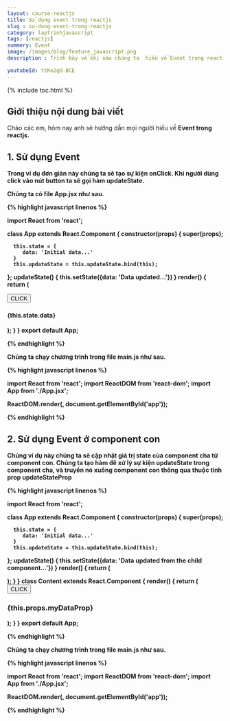 ```yaml
---
layout: course-reactjs
title: Sử dụng event trong reactjs 
slug : su-dung-event-trong-reactjs
category: laptrinhjavascript
tags: [reactjs]
summery: Event
image: /images/blog/feature_javascript.png
description : Trình bày về khi nào chúng ta  hiểu về Event trong react. Lần lượt giới thiệu và và đi qua các ví dụ về Event được sử dụng trong reactjs.

youtubeId: ttKo2gO-BCE
---
```


{% include toc.html %}

## **Giới thiệu nội dung bài viết**

Chào các em, hôm nay anh sẽ hướng dẫn mọi người hiểu về <b> Event <b> trong reactjs. 



## **1. Sử dụng Event**

Trong ví dụ đơn giản này chúng ta sẽ tạo sự kiện onClick. Khi người dùng click vào nút button ta sẽ gọi hàm updateState.

Chúng ta có file App.jsx như sau.


{% highlight javascript  linenos %}

import React from 'react';

class App extends React.Component {
   constructor(props) {
      super(props);
      
      this.state = {
         data: 'Initial data...'
      }
      this.updateState = this.updateState.bind(this);
   };
   updateState() {
      this.setState({data: 'Data updated...'})
   }
   render() {
      return (
         <div>
            <button onClick = {this.updateState}>CLICK</button>
            <h4>{this.state.data}</h4>
         </div>
      );
   }
}
export default App;

{% endhighlight %}


Chúng ta chạy chương trình trong file main.js như sau.

{% highlight javascript  linenos %}

import React from 'react';
import ReactDOM from 'react-dom';
import App from './App.jsx';

ReactDOM.render(<App/>, document.getElementById('app'));

{% endhighlight %}

## **2. Sử dụng Event ở component con**

Chúng ví dụ này chúng ta sẽ cập nhật giá trị state của component cha từ component con. Chúng ta tạo hàm để xử lý sự kiện updateState trong component cha, và truyền nó xuống component con thông qua thuộc tính prop updateStateProp

{% highlight javascript  linenos %}

import React from 'react';

class App extends React.Component {
   constructor(props) {
      super(props);
      
      this.state = {
         data: 'Initial data...'
      }
      this.updateState = this.updateState.bind(this);
   };
   updateState() {
      this.setState({data: 'Data updated from the child component...'})
   }
   render() {
      return (
         <div>
            <Content myDataProp = {this.state.data} 
               updateStateProp = {this.updateState}></Content>
         </div>
      );
   }
}
class Content extends React.Component {
   render() {
      return (
         <div>
            <button onClick = {this.props.updateStateProp}>CLICK</button>
            <h3>{this.props.myDataProp}</h3>
         </div>
      );
   }
}
export default App;

{% endhighlight %}

Chúng ta chạy chương trình trong file main.js như sau.

{% highlight javascript  linenos %}

import React from 'react';
import ReactDOM from 'react-dom';
import App from './App.jsx';

ReactDOM.render(<App/>, document.getElementById('app'));

{% endhighlight %}






